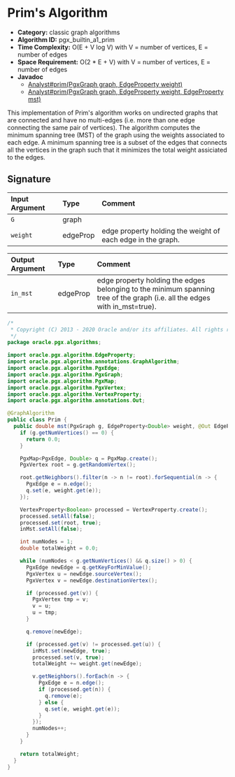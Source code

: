 # Prim's Algorithm

- **Category:** classic graph algorithms
- **Algorithm ID:** pgx_builtin_a1_prim
- **Time Complexity:** O(E + V log V) with V = number of vertices, E = number of edges
- **Space Requirement:** O(2 * E + V) with V = number of vertices, E = number of edges
- **Javadoc**
  - [Analyst#prim(PgxGraph graph, EdgeProperty weight)](https://docs.oracle.com/cd/E56133_01/latest/javadocs/oracle/pgx/api/Analyst.html#prim-oracle.pgx.api.PgxGraph-oracle.pgx.api.EdgeProperty-)
  - [Analyst#prim(PgxGraph graph, EdgeProperty weight, EdgeProperty mst)](https://docs.oracle.com/cd/E56133_01/latest/javadocs/oracle/pgx/api/Analyst.html#prim-oracle.pgx.api.PgxGraph-oracle.pgx.api.EdgeProperty-oracle.pgx.api.EdgeProperty-)

This implementation of Prim's algorithm works on undirected graphs that are connected and have no multi-edges (i.e. more than one edge connecting the same pair of vertices). The algorithm computes the minimum spanning tree (MST) of the graph using the weights associated to each edge. A minimum spanning tree is a subset of the edges that connects all the vertices in the graph such that it minimizes the total weight assiciated to the edges.

## Signature

| Input Argument | Type | Comment |
| :--- | :--- | :---|
| `G` | graph |  |
| `weight` | edgeProp | edge property holding the weight of each edge in the graph. |

| Output Argument | Type | Comment |
| :--- | :--- | :---|
| `in_mst` | edgeProp | edge property holding the edges belonging to the minimum spanning tree of the graph (i.e. all the edges with in_mst=true). |

```java
/*
 * Copyright (C) 2013 - 2020 Oracle and/or its affiliates. All rights reserved.
 */
package oracle.pgx.algorithms;

import oracle.pgx.algorithm.EdgeProperty;
import oracle.pgx.algorithm.annotations.GraphAlgorithm;
import oracle.pgx.algorithm.PgxEdge;
import oracle.pgx.algorithm.PgxGraph;
import oracle.pgx.algorithm.PgxMap;
import oracle.pgx.algorithm.PgxVertex;
import oracle.pgx.algorithm.VertexProperty;
import oracle.pgx.algorithm.annotations.Out;

@GraphAlgorithm
public class Prim {
  public double mst(PgxGraph g, EdgeProperty<Double> weight, @Out EdgeProperty<Boolean> inMst) {
    if (g.getNumVertices() == 0) {
      return 0.0;
    }

    PgxMap<PgxEdge, Double> q = PgxMap.create();
    PgxVertex root = g.getRandomVertex();

    root.getNeighbors().filter(n -> n != root).forSequential(n -> {
      PgxEdge e = n.edge();
      q.set(e, weight.get(e));
    });

    VertexProperty<Boolean> processed = VertexProperty.create();
    processed.setAll(false);
    processed.set(root, true);
    inMst.setAll(false);

    int numNodes = 1;
    double totalWeight = 0.0;

    while (numNodes < g.getNumVertices() && q.size() > 0) {
      PgxEdge newEdge = q.getKeyForMinValue();
      PgxVertex u = newEdge.sourceVertex();
      PgxVertex v = newEdge.destinationVertex();

      if (processed.get(v)) {
        PgxVertex tmp = v;
        v = u;
        u = tmp;
      }

      q.remove(newEdge);

      if (processed.get(v) != processed.get(u)) {
        inMst.set(newEdge, true);
        processed.set(v, true);
        totalWeight += weight.get(newEdge);

        v.getNeighbors().forEach(n -> {
          PgxEdge e = n.edge();
          if (processed.get(n)) {
            q.remove(e);
          } else {
            q.set(e, weight.get(e));
          }
        });
        numNodes++;
      }
    }

    return totalWeight;
  }
}
```
